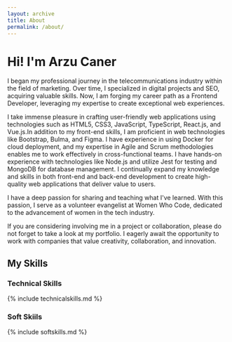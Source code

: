 ```yaml
---
layout: archive
title: About
permalink: /about/
---
```

# Hi! I'm Arzu Caner
I began my professional journey in the telecommunications industry within the field of marketing. Over time, I specialized in digital projects and SEO, acquiring valuable skills. Now, I am forging my career path as a Frontend Developer, leveraging my expertise to create exceptional web experiences.

I take immense pleasure in crafting user-friendly web applications using technologies such as HTML5, CSS3, JavaScript, TypeScript, React.js, and Vue.js.In addition to my front-end skills, I am proficient in web technologies like Bootstrap, Bulma, and Figma. I have experience in using Docker for cloud deployment, and my expertise in Agile and Scrum methodologies enables me to work effectively in cross-functional teams. I have hands-on experience with technologies like Node.js and utilize Jest for testing and MongoDB for database management. I continually expand my knowledge and skills in both front-end and back-end development to create high-quality web applications that deliver value to users.

I have a deep passion for sharing and teaching what I've learned. With this passion, I serve as a volunteer evangelist at Women Who Code, dedicated to the advancement of women in the tech industry.

If you are considering involving me in a project or collaboration, please do not forget to take a look at my portfolio. I eagerly await the opportunity to work with companies that value creativity, collaboration, and innovation.

## My Skills
### Technical Skills
{% include technicalskills.md %}

### Soft Skiils
{% include softskills.md %}





